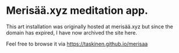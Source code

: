 # Merisää.xyz meditation app.

This art installation was originally hosted at merisää.xyz but since the domain has expired, I have now archived the site here.

Feel free to browse it via https://taskinen.github.io/merisaa
